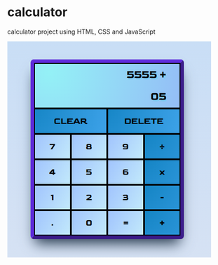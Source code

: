 # calculator
calculator project using HTML, CSS and JavaScript

![PreviewImage](https://github.com/MC-GH/calculator/blob//main/img/PreviewImage.png?raw=true)
